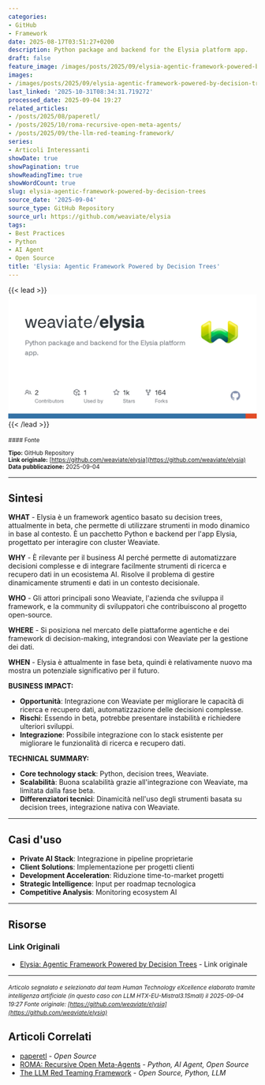 ```yaml
---
categories:
- GitHub
- Framework
date: 2025-08-17T03:51:27+0200
description: Python package and backend for the Elysia platform app.
draft: false
feature_image: /images/posts/2025/09/elysia-agentic-framework-powered-by-decision-trees-featured.webp
images:
- /images/posts/2025/09/elysia-agentic-framework-powered-by-decision-trees-featured.webp
last_linked: '2025-10-31T08:34:31.719272'
processed_date: 2025-09-04 19:27
related_articles:
- /posts/2025/08/paperetl/
- /posts/2025/10/roma-recursive-open-meta-agents/
- /posts/2025/09/the-llm-red-teaming-framework/
series:
- Articoli Interessanti
showDate: true
showPagination: true
showReadingTime: true
showWordCount: true
slug: elysia-agentic-framework-powered-by-decision-trees
source_date: '2025-09-04'
source_type: GitHub Repository
source_url: https://github.com/weaviate/elysia
tags:
- Best Practices
- Python
- AI Agent
- Open Source
title: 'Elysia: Agentic Framework Powered by Decision Trees'
---
```


{{< lead >}}
![Featured image](/images/posts/2025/09/elysia-agentic-framework-powered-by-decision-trees-featured.webp)
{{< /lead >}}

<small>
#### Fonte

**Tipo:** GitHub Repository  
**Link originale:** [https://github.com/weaviate/elysia](https://github.com/weaviate/elysia)  
**Data pubblicazione:** 2025-09-04

</small>

---

## Sintesi

**WHAT** - Elysia è un framework agentico basato su decision trees, attualmente in beta, che permette di utilizzare strumenti in modo dinamico in base al contesto. È un pacchetto Python e backend per l'app Elysia, progettato per interagire con cluster Weaviate.

**WHY** - È rilevante per il business AI perché permette di automatizzare decisioni complesse e di integrare facilmente strumenti di ricerca e recupero dati in un ecosistema AI. Risolve il problema di gestire dinamicamente strumenti e dati in un contesto decisionale.

**WHO** - Gli attori principali sono Weaviate, l'azienda che sviluppa il framework, e la community di sviluppatori che contribuiscono al progetto open-source.

**WHERE** - Si posiziona nel mercato delle piattaforme agentiche e dei framework di decision-making, integrandosi con Weaviate per la gestione dei dati.

**WHEN** - Elysia è attualmente in fase beta, quindi è relativamente nuovo ma mostra un potenziale significativo per il futuro.

**BUSINESS IMPACT:**
- **Opportunità**: Integrazione con Weaviate per migliorare le capacità di ricerca e recupero dati, automatizzazione delle decisioni complesse.
- **Rischi**: Essendo in beta, potrebbe presentare instabilità e richiedere ulteriori sviluppi.
- **Integrazione**: Possibile integrazione con lo stack esistente per migliorare le funzionalità di ricerca e recupero dati.

**TECHNICAL SUMMARY:**
- **Core technology stack**: Python, decision trees, Weaviate.
- **Scalabilità**: Buona scalabilità grazie all'integrazione con Weaviate, ma limitata dalla fase beta.
- **Differenziatori tecnici**: Dinamicità nell'uso degli strumenti basata su decision trees, integrazione nativa con Weaviate.

---

## Casi d'uso

- **Private AI Stack**: Integrazione in pipeline proprietarie
- **Client Solutions**: Implementazione per progetti clienti
- **Development Acceleration**: Riduzione time-to-market progetti
- **Strategic Intelligence**: Input per roadmap tecnologica
- **Competitive Analysis**: Monitoring ecosystem AI

---



## Risorse

### Link Originali
- [Elysia: Agentic Framework Powered by Decision Trees](https://github.com/weaviate/elysia) - Link originale


---

*<small>Articolo segnalato e selezionato dal team Human Technology eXcellence elaborato tramite intelligenza artificiale (in questo caso con LLM HTX-EU-Mistral3.1Small) il 2025-09-04 19:27
Fonte originale: [https://github.com/weaviate/elysia](https://github.com/weaviate/elysia)</small>*

## Articoli Correlati

- [paperetl](/posts/2025/08/paperetl/) - *Open Source*
- [ROMA: Recursive Open Meta-Agents](/posts/2025/10/roma-recursive-open-meta-agents/) - *Python, AI Agent, Open Source*
- [The LLM Red Teaming Framework](/posts/2025/09/the-llm-red-teaming-framework/) - *Open Source, Python, LLM*